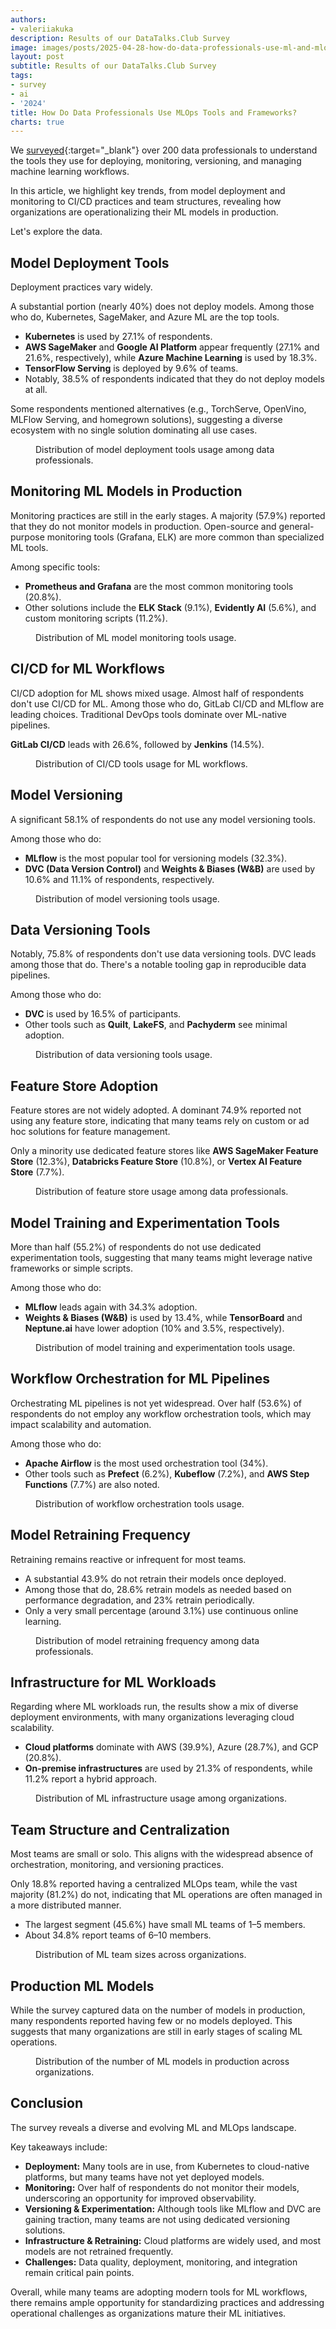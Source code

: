```yaml
---
authors:
- valeriiakuka
description: Results of our DataTalks.Club Survey
image: images/posts/2025-04-28-how-do-data-professionals-use-ml-and-mlops-tools-and-practices/cover.jpg
layout: post
subtitle: Results of our DataTalks.Club Survey
tags:
- survey
- ai
- '2024'
title: How Do Data Professionals Use MLOps Tools and Frameworks?
charts: true
---
```


We [surveyed](https://docs.google.com/forms/d/e/1FAIpQLScdx1FAIp2GDGgiMf7xu-I1PfhsQBJDvFstGmWmWbpP4S69Zg/viewform){:target="_blank"} over 200 data professionals to understand the tools they use for deploying, monitoring, versioning, and managing machine learning workflows.

In this article, we highlight key trends, from model deployment and monitoring to CI/CD practices and team structures, revealing how organizations are operationalizing their ML models in production.

Let's explore the data.

## Model Deployment Tools

Deployment practices vary widely.

A substantial portion (nearly 40%) does not deploy models. Among those who do, Kubernetes, SageMaker, and Azure ML are the top tools.

* **Kubernetes** is used by 27.1% of respondents.  
* **AWS SageMaker** and **Google AI Platform** appear frequently (27.1% and 21.6%, respectively), while **Azure Machine Learning** is used by 18.3%.  
* **TensorFlow Serving** is deployed by 9.6% of teams.  
* Notably, 38.5% of respondents indicated that they do not deploy models at all.

Some respondents mentioned alternatives (e.g., TorchServe, OpenVino, MLFlow Serving, and homegrown solutions), suggesting a diverse ecosystem with no single solution dominating all use cases.

<figure>
  <canvas class="ai-chart"
          data-type="bar"
          data-orientation="horizontal"
          data-title="Model Deployment Tools Usage"
          data-labels='["We don’t deploy models", "Kubernetes", "AWS SageMaker", "Azure Machine Learning", "Google AI Platform", "TensorFlow Serving", "TorchServe", "Others"]'
          data-values='[38.8, 26.9, 21.5, 18.3, 11.9, 9.6, 1.8, 0.5]'
          data-height="300px"
          data-width="600px">
  </canvas>
  <figcaption>Distribution of model deployment tools usage among data professionals.</figcaption>
</figure>

## Monitoring ML Models in Production

Monitoring practices are still in the early stages. A majority (57.9%) reported that they do not monitor models in production. Open-source and general-purpose monitoring tools (Grafana, ELK) are more common than specialized ML tools.

Among specific tools:

* **Prometheus and Grafana** are the most common monitoring tools (20.8%).  
* Other solutions include the **ELK Stack** (9.1%), **Evidently AI** (5.6%), and custom monitoring scripts (11.2%).

<figure>
  <canvas class="ai-chart"
          data-type="bar"
          data-orientation="horizontal"
          data-title="ML Model Monitoring Tools Usage"
          data-labels='["We don’t monitor models", "Prometheus & Grafana", "Custom scripts", "ELK Stack", "Evidently AI", "Arize AI", "WhyLabs", "Others"]'
          data-values='[58.1, 20.7, 11.1, 9.1, 5.6, 2.5, 2.0, 0.5]'
          data-height="300px"
          data-width="600px">
  </canvas>
  <figcaption>Distribution of ML model monitoring tools usage.</figcaption>
</figure>

## CI/CD for ML Workflows

CI/CD adoption for ML shows mixed usage. Almost half of respondents don't use CI/CD for ML. Among those who do, GitLab CI/CD and MLflow are leading choices. Traditional DevOps tools dominate over ML-native pipelines.

**GitLab CI/CD** leads with 26.6%, followed by **Jenkins** (14.5%).

<figure>
  <canvas class="ai-chart"
          data-type="bar"
          data-orientation="horizontal"
          data-title="CI/CD Tools Usage for ML Workflows"
          data-labels='["We don’t use CI/CD tools", "GitLab CI/CD", "Jenkins", "CircleCI", "Argo Workflows", "Others"]'
          data-values='[44.2, 27.0, 20.5, 14.4, 6.5, 2.8, 1.3]'
          data-height="300px"
          data-width="600px">
  </canvas>
  <figcaption>Distribution of CI/CD tools usage for ML workflows.</figcaption>
</figure>

## Model Versioning

A significant 58.1% of respondents do not use any model versioning tools.

Among those who do:

* **MLflow** is the most popular tool for versioning models (32.3%).  
* **DVC (Data Version Control)** and **Weights & Biases (W&B)** are used by 10.6% and 11.1% of respondents, respectively.

<figure>
  <canvas class="ai-chart"
          data-type="bar"
          data-orientation="horizontal"
          data-title="Model Versioning Tools Usage"
          data-labels='["We don’t use versioning tools", "MLflow", "Weights & Biases", "DVC", "Others"]'
          data-values='[58.3, 32.2, 11.1, 10.6, 0.5]'
          data-height="300px"
          data-width="600px">
  </canvas>
  <figcaption>Distribution of model versioning tools usage.</figcaption>
</figure>

## Data Versioning Tools

Notably, 75.8% of respondents don't use data versioning tools. DVC leads among those that do. There's a notable tooling gap in reproducible data pipelines.

Among those who do:

* **DVC** is used by 16.5% of participants.  
* Other tools such as **Quilt**, **LakeFS**, and **Pachyderm** see minimal adoption.

<figure>
  <canvas class="ai-chart"
          data-type="bar"
          data-orientation="horizontal"
          data-title="Data Versioning Tools Usage"
          data-labels='["We don’t use data versioning tools", "DVC", "LakeFS", "Quilt", "Pachyderm", "Others"]'
          data-values='[75.9, 16.4, 3.6, 2.6, 2.1, 1.4]'
          data-height="300px"
          data-width="600px">
  </canvas>
  <figcaption>Distribution of data versioning tools usage.</figcaption>
</figure>

## Feature Store Adoption

Feature stores are not widely adopted. A dominant 74.9% reported not using any feature store, indicating that many teams rely on custom or ad hoc solutions for feature management.

Only a minority use dedicated feature stores like **AWS SageMaker Feature Store** (12.3%), **Databricks Feature Store** (10.8%), or **Vertex AI Feature Store** (7.7%).

<figure>
  <canvas class="ai-chart"
          data-type="bar"
          data-orientation="horizontal"
          data-title="Feature Store Usage"
          data-labels='["We don’t use feature stores", "AWS SageMaker Feature Store", "Databricks Feature Store", "Vertex AI Feature Store", "Hopsworks", "Feast", "Custom solutions"]'
          data-values='[75.0, 12.2, 10.7, 7.7, 3.1, 2.0, 2.5]'
          data-height="300px"
          data-width="600px">
  </canvas>
  <figcaption>Distribution of feature store usage among data professionals.</figcaption>
</figure>

## Model Training and Experimentation Tools

More than half (55.2%) of respondents do not use dedicated experimentation tools, suggesting that many teams might leverage native frameworks or simple scripts.

Among those who do:

* **MLflow** leads again with 34.3% adoption.  
* **Weights & Biases (W&B)** is used by 13.4%, while **TensorBoard** and **Neptune.ai** have lower adoption (10% and 3.5%, respectively).

<figure>
  <canvas class="ai-chart"
          data-type="bar"
          data-orientation="horizontal"
          data-title="Model Training and Experimentation Tools Usage"
          data-labels='["We don’t use dedicated tools", "MLflow", "Weights & Biases", "TensorBoard", "Neptune.ai", "Others"]'
          data-values='[55.4, 34.2, 13.4, 9.9, 3.5, 3.6]'
          data-height="300px"
          data-width="600px">
  </canvas>
  <figcaption>Distribution of model training and experimentation tools usage.</figcaption>
</figure>

## Workflow Orchestration for ML Pipelines

Orchestrating ML pipelines is not yet widespread. Over half (53.6%) of respondents do not employ any workflow orchestration tools, which may impact scalability and automation.

Among those who do:

* **Apache Airflow** is the most used orchestration tool (34%).  
* Other tools such as **Prefect** (6.2%), **Kubeflow** (7.2%), and **AWS Step Functions** (7.7%) are also noted. 

<figure>
  <canvas class="ai-chart"
          data-type="bar"
          data-orientation="horizontal"
          data-title="Workflow Orchestration Tools Usage"
          data-labels='["We don’t use orchestration tools", "Apache Airflow", "AWS Step Functions", "Kubeflow", "Prefect", "Others"]'
          data-values='[53.8, 33.8, 7.7, 7.2, 6.2, 7.3]'
          data-height="300px"
          data-width="600px">
  </canvas>
  <figcaption>Distribution of workflow orchestration tools usage.</figcaption>
</figure>

## Model Retraining Frequency

Retraining remains reactive or infrequent for most teams.

* A substantial 43.9% do not retrain their models once deployed.  
* Among those that do, 28.6% retrain models as needed based on performance degradation, and 23% retrain periodically.  
* Only a very small percentage (around 3.1%) use continuous online learning.

<figure>
  <canvas class="ai-chart"
          data-type="pie"
          data-title="Model Retraining Frequency"
          data-labels='["We don’t retrain models", "As needed", "Periodically", "Continuously (online learning)"]'
          data-values='[43.7, 28.9, 22.8, 3.0]'
          data-height="300px"
          data-width="400px">
  </canvas>
  <figcaption>Distribution of model retraining frequency among data professionals.</figcaption>
</figure>

## Infrastructure for ML Workloads

Regarding where ML workloads run, the results show a mix of diverse deployment environments, with many organizations leveraging cloud scalability.

* **Cloud platforms** dominate with AWS (39.9%), Azure (28.7%), and GCP (20.8%).  
* **On-premise infrastructures** are used by 21.3% of respondents, while 11.2% report a hybrid approach.

<figure>
  <canvas class="ai-chart"
          data-type="pie"
          data-title="ML Infrastructure Usage"
          data-labels='["Cloud (AWS)", "Cloud (Azure)", "On-premise", "Cloud (GCP)", "Hybrid", "Others"]'
          data-values='[39.7, 28.5, 21.8, 20.7, 11.2, 2.1]'
          data-height="300px"
          data-width="400px">
  </canvas>
  <figcaption>Distribution of ML infrastructure usage among organizations.</figcaption>
</figure>

## Team Structure and Centralization

Most teams are small or solo. This aligns with the widespread absence of orchestration, monitoring, and versioning practices.

Only 18.8% reported having a centralized MLOps team, while the vast majority (81.2%) do not, indicating that ML operations are often managed in a more distributed manner.

* The largest segment (45.6%) have small ML teams of 1–5 members.  
* About 34.8% report teams of 6–10 members.

<figure>
  <canvas class="ai-chart"
          data-type="bar"
          data-orientation="horizontal"
          data-title="ML Team Size Distribution"
          data-labels='["1-5 members", "Solo (0)", "6-10 members", "11-20 members", "21-50 members", "51+ members"]'
          data-values='[45.4, 35.1, 9.3, 6.3, 1.5, 2.4]'
          data-height="300px"
          data-width="600px">
  </canvas>
  <figcaption>Distribution of ML team sizes across organizations.</figcaption>
</figure>

## Production ML Models

While the survey captured data on the number of models in production, many respondents reported having few or no models deployed. This suggests that many organizations are still in early stages of scaling ML operations.

<figure>
  <canvas class="ai-chart"
          data-type="pie"
          data-title="Number of ML Models in Production"
          data-labels='["0 models", "1 model", "2-5 models", "5+ models"]'
          data-values='[45.5, 20.6, 21.5, 12.4]'
          data-height="300px"
          data-width="400px">
  </canvas>
  <figcaption>Distribution of the number of ML models in production across organizations.</figcaption>
</figure>

## Conclusion

The survey reveals a diverse and evolving ML and MLOps landscape.

Key takeaways include:

* **Deployment:** Many tools are in use, from Kubernetes to cloud-native platforms, but many teams have not yet deployed models.  
* **Monitoring:** Over half of respondents do not monitor their models, underscoring an opportunity for improved observability.  
* **Versioning & Experimentation:** Although tools like MLflow and DVC are gaining traction, many teams are not using dedicated versioning solutions.  
* **Infrastructure & Retraining:** Cloud platforms are widely used, and most models are not retrained frequently.  
* **Challenges:** Data quality, deployment, monitoring, and integration remain critical pain points.

Overall, while many teams are adopting modern tools for ML workflows, there remains ample opportunity for standardizing practices and addressing operational challenges as organizations mature their ML initiatives.
